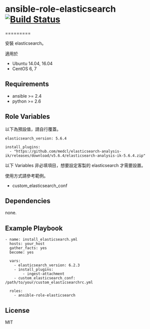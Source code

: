 # ansible-role-elasticsearch [![Build Status](https://travis-ci.org/shengyou/ansible-role-elasticsearch.svg?branch=master)](https://travis-ci.org/shengyou/ansible-role-elasticsearch)
=========

安裝 elasticsearch。

適用於
* Ubuntu 14.04, 16.04
* CentOS 6, 7

Requirements
------------

* ansible >= 2.4
* python >= 2.6

Role Variables
--------------

以下為預設值，請自行覆蓋。

```
elasticsearch_version: 5.6.4

install_plugins:
  - "https://github.com/medcl/elasticsearch-analysis-ik/releases/download/v5.6.4/elasticsearch-analysis-ik-5.6.4.zip"

```

以下 Variables 非必填項目，想要設定客製的 elasticsearch 才需要設置。

使用方式請參考範例。

* custom_elasticsearch_conf


Dependencies
------------

none.

Example Playbook
----------------

```
- name: install_elasticsearch.yml
  hosts: your_host
  gather_facts: yes
  become: yes

  vars:
    - elasticsearch_version: 6.2.3
    - install_plugins:
        - ingest-attachment
    - custom_elasticsearch_conf: /path/to/your/custom_elasticsearchrc.yml

  roles:
    - ansible-role-elasticsearch
```

License
-------

MIT
